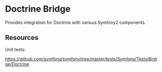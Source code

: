 Doctrine Bridge
===============

Provides integration for Doctrine with various Symfony2 components.

Resources
---------

Unit tests:

https://github.com/symfony/symfony/tree/master/tests/Symfony/Tests/Bridge/Doctrine
